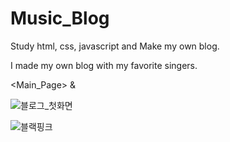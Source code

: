 # Music_Blog
Study html, css, javascript and Make my own blog.

I made my own blog with my favorite singers.

<Main_Page> & <Blackpink>
  

![블로그_첫화면](https://user-images.githubusercontent.com/67899069/89726424-587ec600-da55-11ea-8e43-7ea35255b220.png)
  
![블랙핑크](https://user-images.githubusercontent.com/67899069/89726425-59aff300-da55-11ea-9d9b-f66536018f30.png)
